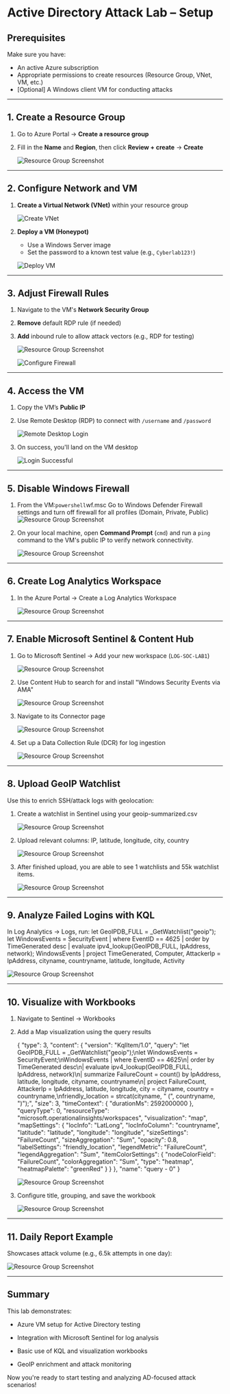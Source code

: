 # Active Directory Attack Lab – Setup

## Prerequisites
Make sure you have:
- An active Azure subscription
- Appropriate permissions to create resources (Resource Group, VNet, VM, etc.)
- [Optional] A Windows client VM for conducting attacks


---

## 1. Create a Resource Group
1. Go to Azure Portal → **Create a resource group**
2. Fill in the **Name** and **Region**, then click **Review + create** → **Create**
   
	![Resource Group Screenshot](../Document_Images/image15.png)

---

## 2. Configure Network and VM
1. **Create a Virtual Network (VNet)** within your resource group 

   ![Create VNet](../Document_Images/image3.png)

2. **Deploy a VM (Honeypot)**  
   - Use a Windows Server image  
   - Set the password to a known test value (e.g., `Cyberlab123!`) 
   
   ![Deploy VM](../Document_Images/image13.png)

---

## 3. Adjust Firewall Rules
1. Navigate to the VM's **Network Security Group**  
2. **Remove** default RDP rule (if needed)  
3. **Add** inbound rule to allow attack vectors (e.g., RDP for testing) 

    ![Resource Group Screenshot](../Document_Images/image19A.png)

    ![Configure Firewall](../Document_Images/image6.png)

---

## 4. Access the VM
1. Copy the VM’s **Public IP**  
2. Use Remote Desktop (RDP) to connect with `/username` and `/password`

    ![Remote Desktop Login](../Document_Images/image1.png)

3. On success, you'll land on the VM desktop

    ![Login Successful](../Document_Images/image2.png)

---

## 5. Disable Windows Firewall 
1. From the VM:```powershell```wf.msc
Go to Windows Defender Firewall settings and turn off firewall for all profiles (Domain, Private, Public)
	![Resource Group Screenshot](../Document_Images/image21.png)

2. On your local machine, open **Command Prompt** (`cmd`) and run a `ping` command to the VM's public IP to verify network connectivity.

     ![Resource Group Screenshot](../Document_Images/image5.png)

---

## 6. Create Log Analytics Workspace
1. In the Azure Portal → Create a Log Analytics Workspace

     ![Resource Group Screenshot](../Document_Images/image4.png)

---

## 7. Enable Microsoft Sentinel & Content Hub
1. Go to Microsoft Sentinel → Add your new workspace (`LOG-SOC-LAB1`)

    ![Resource Group Screenshot](../Document_Images/image8.png)

2. Use Content Hub to search for and install "Windows Security Events via AMA"

    ![Resource Group Screenshot](../Document_Images/image17A.png)

3. Navigate to its Connector page

    ![Resource Group Screenshot](../Document_Images/image14.png)

4. Set up a Data Collection Rule (DCR) for log ingestion

    ![Resource Group Screenshot](../Document_Images/image9.png)

---

## 8. Upload GeoIP Watchlist
Use this to enrich SSH/attack logs with geolocation:

1. Create a watchlist in Sentinel using your geoip-summarized.csv

	![Resource Group Screenshot](../Document_Images/image16.png)

3. Upload relevant columns: IP, latitude, longitude, city, country

    ![Resource Group Screenshot](../Document_Images/image12.png)
   
3. After finished upload, you are able to see 1 watchlists and 55k watchlist items.

     ![Resource Group Screenshot](../Document_Images/image11.png)

---

## 9. Analyze Failed Logins with KQL
In Log Analytics → Logs, run:
let GeoIPDB_FULL = _GetWatchlist("geoip"); let WindowsEvents = SecurityEvent 
| where EventID == 4625 
| order by TimeGenerated desc 
| evaluate ipv4_lookup(GeoIPDB_FULL, IpAddress, network); WindowsEvents 
| project TimeGenerated, Computer, AttackerIp = IpAddress, cityname, countryname, latitude, longitude, Activity

   ![Resource Group Screenshot](../Document_Images/image7.png)

---


## 10. Visualize with Workbooks
1. Navigate to Sentinel → Workbooks

2. Add a Map visualization using the query results

	{
		"type": 3,
		"content": {
		"version": "KqlItem/1.0",
		"query": "let GeoIPDB_FULL = _GetWatchlist(\"geoip\");\nlet WindowsEvents = SecurityEvent;\nWindowsEvents | where EventID == 4625\n| order by TimeGenerated desc\n| evaluate ipv4_lookup(GeoIPDB_FULL, IpAddress, network)\n| summarize FailureCount = count() by IpAddress, latitude, longitude, cityname, countryname\n| project FailureCount, AttackerIp = IpAddress, latitude, longitude, city = cityname, country = countryname,\nfriendly_location = strcat(cityname, \" (\", countryname, \")\");",
		"size": 3,
		"timeContext": {
			"durationMs": 2592000000
		},
		"queryType": 0,
		"resourceType": "microsoft.operationalinsights/workspaces",
		"visualization": "map",
		"mapSettings": {
			"locInfo": "LatLong",
			"locInfoColumn": "countryname",
			"latitude": "latitude",
			"longitude": "longitude",
			"sizeSettings": "FailureCount",
			"sizeAggregation": "Sum",
			"opacity": 0.8,
			"labelSettings": "friendly_location",
			"legendMetric": "FailureCount",
			"legendAggregation": "Sum",
			"itemColorSettings": {
			"nodeColorField": "FailureCount",
			"colorAggregation": "Sum",
			"type": "heatmap",
			"heatmapPalette": "greenRed"
			}
		}
		},
		"name": "query - 0"
	}

   	 ![Resource Group Screenshot](../Document_Images/image10.png)

3. Configure title, grouping, and save the workbook

     ![Resource Group Screenshot](../Document_Images/image18.png)

---
     
## 11. Daily Report Example
Showcases attack volume (e.g., 6.5k attempts in one day):

   ![Resource Group Screenshot](../Document_Images/image20.png) 

---

## Summary
This lab demonstrates:

- Azure VM setup for Active Directory testing

- Integration with Microsoft Sentinel for log analysis

- Basic use of KQL and visualization workbooks

- GeoIP enrichment and attack monitoring

Now you're ready to start testing and analyzing AD-focused attack scenarios!
